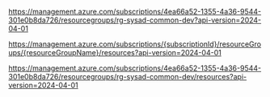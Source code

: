 https://management.azure.com/subscriptions/4ea66a52-1355-4a36-9544-301e0b8da726/resourcegroups/rg-sysad-common-dev?api-version=2024-04-01

https://management.azure.com/subscriptions/{subscriptionId}/resourceGroups/{resourceGroupName}/resources?api-version=2024-04-01

https://management.azure.com/subscriptions/4ea66a52-1355-4a36-9544-301e0b8da726/resourcegroups/rg-sysad-common-dev/resources?api-version=2024-04-01

